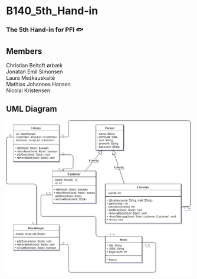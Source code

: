 # B140_5th_Hand-in
### The 5th Hand-in for PFI :fish:

## Members<br/>
Christian Beltoft ørbæk<br/>
Jonatan Emil Simonsen<br/>
Laura Meškauskaitė<br/>
Mathias Johannes Hansen<br/>
Nicolai Kristensen<br/>

## UML Diagram

![UML](
https://github.com/DGJonna97/B140_5th_Hand-in/blob/master/UML_Diagram.png? "UML Diagram")
